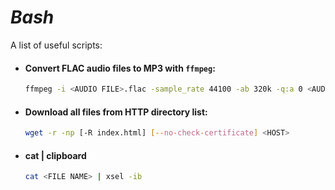 [//]: # "#!/bin/sh"

# *Bash*
A list of useful scripts:  

* #### Convert FLAC audio files to MP3 with `ffmpeg`:
  ```bash
  ffmpeg -i <AUDIO FILE>.flac -sample_rate 44100 -ab 320k -q:a 0 <AUDIO FILE>.mp3
  ```

* #### Download all files from HTTP directory list:
  ```bash
  wget -r -np [-R index.html] [--no-check-certificate] <HOST>
  ```

* #### cat | clipboard
  ```bash
  cat <FILE NAME> | xsel -ib
  ```
